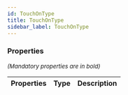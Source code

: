 ```yaml
---
id: TouchOnType
title: TouchOnType
sidebar_label: TouchOnType
---
```




### Properties

<font size="2"><i>(Mandatory properties are in bold)</i></font>

| Properties | Type | Description |
| --------- | ---- | ----------- |
